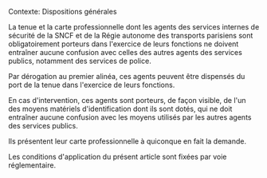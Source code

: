 Contexte: Dispositions générales

La tenue et la carte professionnelle dont les agents des services internes de sécurité de la SNCF et de la Régie autonome des transports parisiens sont obligatoirement porteurs dans l'exercice de leurs fonctions ne doivent entraîner aucune confusion avec celles des autres agents des services publics, notamment des services de police.

Par dérogation au premier alinéa, ces agents peuvent être dispensés du port de la tenue dans l'exercice de leurs fonctions.

En cas d'intervention, ces agents sont porteurs, de façon visible, de l'un des moyens matériels d'identification dont ils sont dotés, qui ne doit entraîner aucune confusion avec les moyens utilisés par les autres agents des services publics.

Ils présentent leur carte professionnelle à quiconque en fait la demande.

Les conditions d'application du présent article sont fixées par voie réglementaire.